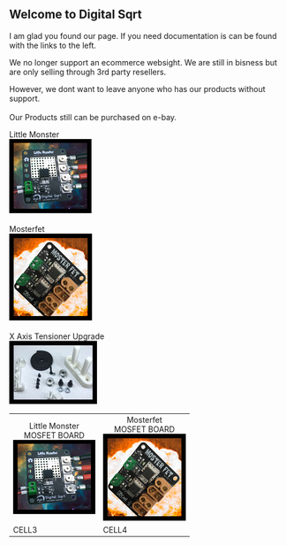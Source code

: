 ## Welcome to Digital Sqrt 
I am glad you found our page.   If you need documentation is can be found with the links to the left.

We no longer support an ecommerce websight. We are still in bisness but are only selling through 3rd party resellers.

However,  we dont want to leave anyone who has our products without support.<br>
<br>
Our Products still can be purchased on e-bay.<br>


Little Monster<br>
[<img src="/Images/ICONS/LittleMonster.png" alt="Little Monster MOSFET">](https://www.ebay.com/itm/253867492055)<br>
<br>
Mosterfet<br>
[<img src="/Images/ICONS/Mosterfet.png">](https://www.ebay.com/itm/254727143701)<br>
<br>
X Axis Tensioner Upgrade<br>
[<img src="/Images/ICONS/tension.jpg">](https://www.ebay.com/itm/254151055965)<br>

<table>
<tbody>
  <tr>
    <td style="text-align:center">Little Monster<br>MOSFET BOARD<br><a href="https://www.ebay.com/itm/253867492055">
                                                                    <img src="/Images/ICONS/LittleMonster.png" alt="Little Monster MOSFET">
                                                                    </a>
    </td>
    <td style="text-align:center">Mosterfet<br>MOSFET BOARD<br><a href="https://www.ebay.com/itm/254727143701">
                                                              <img src="/Images/ICONS/Mosterfet.png" alt="MOSTERFET MOSFET board">
                                                              </a>
    </td>
  </tr>
  <tr>
    <td>CELL3</td>
    <td>CELL4</td>
  </tr>
</tbody>
</table>
</p>
